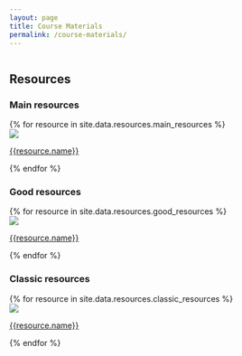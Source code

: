 ```yaml
---
layout: page
title: Course Materials
permalink: /course-materials/
---
```


<div style="width:100%; float: left">
    <div class="resource-pic-gallary">
        <h2>Resources</h2>
        <h3>Main resources</h3>
        {% for resource in site.data.resources.main_resources %}
        <div class="resource--image-cover-container">
            <img src="{{ resource.pic | prepend: site.baseurl }}" class="resource--image-cover">
            <p><a href="{{resource.address}}">{{resource.name}}</a></p>
        </div>
        {% endfor %}
        <br>
        <h3>Good resources</h3>
        {% for resource in site.data.resources.good_resources %}
        <div class="resource--image-cover-container">
            <img src="{{ resource.pic | prepend: site.baseurl }}" class="resource--image-cover">
            <p><a href="{{resource.address}}">{{resource.name}}</a></p>
        </div>
        {% endfor %}
        <br>
        <h3>Classic resources</h3>
        {% for resource in site.data.resources.classic_resources %}
        <div class="resource--image-cover-container">
            <img src="{{ resource.pic | prepend: site.baseurl }}" class="resource--image-cover">
            <p><a href="{{resource.address}}">{{resource.name}}</a></p>
        </div>
        {% endfor %}
    </div>
</div>